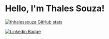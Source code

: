 

 

# Hello, I'm Thales Souza! 


[![thhalessouza GitHub stats](https://github-readme-stats.vercel.app/api?username=thhalessouza)](https://github.com/thhalessouza/github-readme-stats)







[![Linkedin Badge](https://img.shields.io/badge/-LinkedIn-blue?style=flat-square&logo=Linkedin&logoColor=white&link=https://www.linkedin.com/in/thales-ssouza/)](https://www.linkedin.com/in/thales-ssouza/)

 


 



